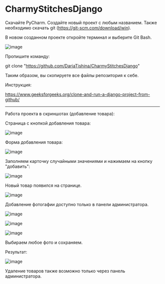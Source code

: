 # CharmyStitchesDjango
Скачайте PyCharm. Создайте новый проект с любым названием. Также необходимо скачать git (https://git-scm.com/download/win).

В новом созданном проекте откройте терминал и выберите Git Bash.

![image](https://github.com/DariaTishina/CharmyStitchesDjango/assets/47531362/40c71fee-869c-4007-8650-f1f8deb47c20)

Пропишите команду:

git clone "https://github.com/DariaTishina/CharmyStitchesDjango"

Таким образом, вы скопируете все файлы репозитория к себе.

Инструкция:

https://www.geeksforgeeks.org/clone-and-run-a-django-project-from-github/

------------------------------------------------------------------------

Работа проекта в скриншотах (добавление товара):

Страница с кнопкой добавления товара:

![image](https://github.com/DariaTishina/CharmyStitchesDjango/assets/47531362/741b1164-786b-485c-9cc1-2056dd970de4)

Форма добавления товара:

![image](https://github.com/DariaTishina/CharmyStitchesDjango/assets/47531362/63d4fdc1-a215-4e89-8847-df36733bb780)

Заполняем карточку случайными значениями и нажимаем на кнопку "добавить":

![image](https://github.com/DariaTishina/CharmyStitchesDjango/assets/47531362/f1b08de1-0fbc-480d-b8a0-39f614f56155)

Новый товар появился на странице.

![image](https://github.com/DariaTishina/CharmyStitchesDjango/assets/47531362/2ee3191d-8f80-4ca3-97ec-da9f3efa3308)

Добавление фотогафии доступно только в панели администратора.

![image](https://github.com/DariaTishina/CharmyStitchesDjango/assets/47531362/6723df40-5254-4dea-ba44-cb5f6fd3c95d)

![image](https://github.com/DariaTishina/CharmyStitchesDjango/assets/47531362/75d736d0-13ac-418d-bc16-ee9fb539e27e)

![image](https://github.com/DariaTishina/CharmyStitchesDjango/assets/47531362/54109ce3-7bae-4fda-a8a8-015d62195c9f)

Выбираем любое фото и сохраняем.

Результат:

![image](https://github.com/DariaTishina/CharmyStitchesDjango/assets/47531362/03b53418-a609-46c9-b581-5fc2e9ebdf73)

Удаление товаров также возможно только через панель администратора.
